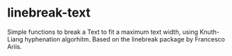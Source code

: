 # linebreak-text
Simple functions to break a Text to fit a maximum text width, using Knuth-Liang hyphenation algorhitm. Based on the linebreak package by Francesco Ariis.
